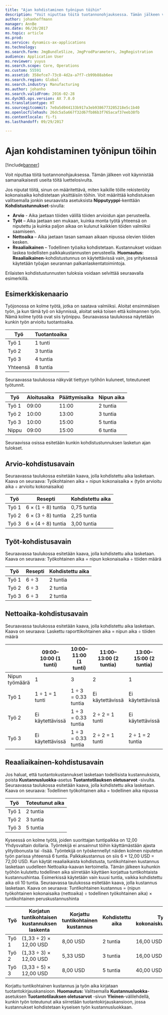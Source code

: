 ```yaml
---
title: "Ajan kohdistaminen työnipun töihin"
description: "Voit niputtaa töitä tuotannonohjauksessa. Tämän jälkeen voit käynnistää samanaikaisesti useita töitä luettelosivulta."
author: johanhoffmann
manager: AnnBe
ms.date: 06/20/2017
ms.topic: article
ms.prod: 
ms.service: dynamics-ax-applications
ms.technology: 
ms.search.form: JmgBundleSlize, JmgProdParameters, JmgRegistration
audience: Application User
ms.reviewer: yuyus
ms.search.scope: Core, Operations
ms.custom: 55591
ms.assetid: 358efce7-73c8-4d2a-a7f7-cb99b88ab6ee
ms.search.region: Global
ms.search.industry: Manufacturing
ms.author: johanho
ms.search.validFrom: 2016-02-28
ms.dyn365.ops.version: AX 7.0.0
ms.translationtype: HT
ms.sourcegitcommit: 7e0a5d044133b917a3eb9386773205218e5c1b40
ms.openlocfilehash: 26dc5a5a667f32d67fb86b3f765acaf37eeb38fb
ms.contentlocale: fi-fi
ms.lasthandoff: 09/29/2017

---
```


# <a name="allocate-time-to-jobs-in-a-job-bundle"></a>Ajan kohdistaminen työnipun töihin

[!include[banner](../includes/banner.md)]


Voit niputtaa töitä tuotannonohjauksessa. Tämän jälkeen voit käynnistää samanaikaisesti useita töitä luettelosivulta.

Jos niputat töitä, sinun on määritettävä, miten kaikille töille rekisteröity kokonaisaika kohdistetaan yksittäisiin töihin. Voit määrittää kohdistuksen valitsemalla jonkin seuraavista asetuksista **Nipputyyppi**-kenttään **Kohdistustunnukset**-sivulla:

-   **Arvio** - Aika jaetaan töiden välillä töiden arvioidun ajan perusteella.
-   **Työt** – Aika jaetaan sen mukaan, kuinka monta työtä yhteensä on niputettu ja kuinka paljon aikaa on kulunut kaikkien töiden valmiiksi saamiseen.
-   **Nettoaika** – Aika jaetaan tasan samaan aikaan nipussa olevien töiden kesken.
-   **Reaaliaikainen** – Todellinen työaika kohdistetaan. Kustannukset voidaan laskea todellisten palkkakustannusten perusteella. **Huomautus:** **Reaaliaikainen**-kohdistustunnus on käytettävissä vain, jos yrityksessä käytetään työajan seurannan palkanlaskentatoimintoja.

Erilaisten kohdistustunnusten tuloksia voidaan selvittää seuraavalla esimerkillä.

## <a name="example-scenario"></a>Esimerkkiskenaario
Työjonossa on kolme työtä, jotka on saatava valmiiksi. Aloitat ensimmäisen työn, ja kun tämä työ on käynnissä, aloitat sekä toisen että kolmannen työn. Nämä kolme työtä ovat siis työnippu. Seuraavassa taulukossa näytetään kunkin työn arvioitu tuotantoaika.

| Työ   | Tuotantoaika |
|-------|-----------------|
| Työ 1 | 1 tunti          |
| Työ 2 | 3 tuntia         |
| Työ 3 | 4 tuntia         |
| Yhteensä | 8 tuntia         |

Seuraavassa taulukossa näkyvät tiettyyn työhön kuluneet, toteutuneet työtunnit.

| Työ    | Aloitusaika | Päättymisaika | Nipun aika |
|--------|------------|----------|-------------|
| Työ 1  | 09:00      | 11:00    | 2 tuntia     |
| Työ 2  | 10:00      | 13:00    | 3 tuntia     |
| Työ 3  | 10:00      | 15:00    | 5 tuntia     |
| Nippu | 09:00      | 15:00    | 6 tuntia     |

Seuraavissa osissa esitetään kunkin kohdistustunnuksen lasketun ajan tulokset.

## <a name="estimation-allocation-key"></a>Arvio-kohdistusavain
Seuraavassa taulukossa esitetään kaava, jolla kohdistettu aika lasketaan. Kaava on seuraava: Työkohtainen aika = nipun kokonaisaika × (työn arvioitu aika ÷ arvioitu kokonaisaika)

| Työ   | Resepti           | Kohdistettu aika |
|-------|-------------------|----------------|
| Työ 1 | 6 × (1 ÷ 8) tuntia | 0,75 tuntia      |
| Työ 2 | 6 × (3 ÷ 8) tuntia | 2,25 tuntia     |
| Työ 3 | 6 × (4 ÷ 8) tuntia | 3,00 tuntia     |

## <a name="jobs-allocation-key"></a>Työt-kohdistusavain
Seuraavassa taulukossa esitetään kaava, jolla kohdistettu aika lasketaan. Kaava on seuraava: Työkohtainen aika = nipun kokonaisaika ÷ töiden määrä

| Työ   | Resepti | Kohdistettu aika |
|-------|---------|----------------|
| Työ 1 | 6 ÷ 3   | 2 tuntia        |
| Työ 2 | 6 ÷ 3   | 2 tuntia        |
| Työ 3 | 6 ÷ 3   | 2 tuntia        |

## <a name="net-time-allocation-key"></a>Nettoaika-kohdistusavain
Seuraavassa taulukossa esitetään kaava, jolla kohdistettu aika lasketaan. Kaava on seuraava: Laskettu raporttikohtainen aika = nipun aika ÷ töiden määrä

|                              | 09:00–10:00 (1 tunti) | 10:00–11:00 (1 tunti) | 11:00–13:00 (2 tuntia) | 13:00–15:00 (2 tuntia) | Kohdistettu aika |
|------------------------------|----------------------|----------------------|-----------------------|-----------------------|----------------|
| Nipun työmäärä | 1                    | 3                    | 2                     | 1                     | Ei käytettävissä |
| Työ 1                        | 1 ÷ 1 = 1 tunti       | 1 ÷ 3 = 0.33 tuntia    | Ei käytettävissä        | Ei käytettävissä        | 1,33 tuntia     |
| Työ 2                        | Ei käytettävissä       | 1 ÷ 3 = 0.33 tuntia    | 2 ÷ 2 = 1 tunti        | Ei käytettävissä        | 1,33 tuntia     |
| Työ 3                        | Ei käytettävissä       | 1 ÷ 3 = 0.33 tuntia    | 2 ÷ 2 = 1 tunti        | 2 ÷ 1 = 2 tuntia       | 3,33 tuntia     |

## <a name="real-time-allocation-key"></a>Reaaliaikainen-kohdistusavain
Jos haluat, että tuotantokustannukset lasketaan todellisista kustannuksista, poista **Kustannusluokka**-asetus **Tuotantotilauksen oletusarvot** -sivulta. Seuraavassa taulukossa esitetään kaava, jolla kohdistettu aika lasketaan. Kaava on seuraava: Todellinen työkohtainen aika = todellinen aika nipussa

| Työ   | Toteutunut aika |
|-------|-------------|
| Työ 1 | 2 tuntia     |
| Työ 2 | 3 tuntia     |
| Työ 3 | 5 tuntia     |

Kyseessä on kolme työtä, joiden suorittajan tuntipalkka on 12,00 Yhdysvaltain dollaria. Työntekijä ei ansainnut töihin käyttämästään ajasta ylityöbonusta tai -lisää. Työntekijä on työskennellyt näiden kolmen niputetun työn parissa yhteensä 6 tuntia. Palkkakustannus on siis 6 × 12,00 USD = 72,00 USD. Kun käytät reaaliaikaista kohdistusta, tuntikohtainen kustannus lasketaan uudelleen Nettoaika-kaavan kertoimella. Tämän jälkeen kuhunkin työhön kulutettu todellinen aika siirretään käyttäen korjattua tuntikohtaista kustannushintaa. Esimerkissä käytetään vain kuusi tuntia, vaikka kohdistettu aika oli 10 tuntia. Seuraavassa taulukossa esitetään kaava, jolla kustannus lasketaan. Kaava on seuraava: Tuntikohtainen kustannus = (nipun työkohtainen kokonaisaika (nettoaika) ÷ todellinen työkohtainen aika) × tuntikohtainen peruskustannushinta

| Työ   | Korjatun tuntikohtaisen kustannuksen laskenta | Korjattu tuntikohtainen kustannus | Kohdistettu aika | Työn kokonaiskustannukset |
|-------|----------------------------------------|-------------------------|----------------|-------------------|
| Työ 1 | (1,33 ÷ 2) × 12,00 USD                 | 8,00 USD                | 2 tuntia        | 16,00 USD         |
| Työ 2 | (1,33 ÷ 3) × 12,00 USD                 | 5,33 USD                | 3 tuntia        | 16,00 USD         |
| Työ 3 | (3,33 ÷ 5) × 12,00 USD                 | 8,00 USD                | 5 tuntia        | 40,00 USD         |

Korjattu tuntikohtainen kustannus ja työn aika kirjataan tuotantokirjauskansioon. **Huomautus:** Valitsemalla **Kustannusluokka**-asetuksen **Tuotantotilauksen oletusarvot** -sivun **Yleinen**-välilehdellä, kunkin työn toteutunut aika siirretään tuotantokirjauskansioon, jossa kustannukset kohdistetaan kyseisen työn kustannusluokkaan.




